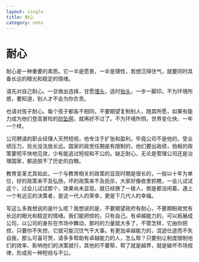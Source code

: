 ```yaml
---
layout: single
title: 耐心
category: note
---
```


# 耐心

耐心是一种重要的素质。它一半是愿景，一半是理性，若想沉得住气，就要同时具备长远的眼光和稳定的情绪。

请先对自己耐心。一旦做出选择，甘愿[埋头](/note/immerge.html)，适时[抬头](/note/observe.html)，一步一脚印。不为环境所惑，要知道，别人才不会为你负责。

也请对孩子耐心。每个孩子都各不相同，不要期望复制别人，随其所愿，如果有能力成为他们登高冒险的[防坠网](http://blog.lizunlong.com/post/15610423695/twocold-edu)，就再好不过了。不为环境所恫，世界变化快，一年一个样。

公司聘请的职业经理人天然短视，他专注于扩张和盈利，毕竟公司不是他的，受业绩压力，目光没法放长远。国家的政党任期是有限制的，他们要出政绩，拍板的政策要短平快地见效，少有能逃过短视和不公的。缺乏耐心，无论是管理公司还是治理国家，都逃脱不了历史的白眼。

教育变革尤其如此，一个与教育相关的政策的显现时期是很长的，一般以十年为单位，好的政策来不及弘扬，坏的政策来不及扼杀，大家好像夜里抓瞎，一会儿试试这个，过会儿试试那个，效果尚未显现，就已经换了一拨人，倒是都没闲着。遇上一个有远见的决策者，是这一代人的荣幸，更是下几代人的幸福。

写这么多我想说的是什么呢？我想说的是，不要期望政府有耐心，不要期盼政党有长远的眼光和稳定的情绪。我们能把控的，只有自己。有卓越能力的，可以拓展成公司，以公司的身形在市场中舞动，那时的力量就大多了，不管怎样，它由你把控，只要你不失控，它就可能沉住气干大事。有更加卓越能力的，混迹仕途而不失自我，那么可喜可贺，请多多帮助有卓越能力的人，怎么帮？只要别让制度限制他们的效率、影响他们的决策就行，其他的不要帮，帮了就是越界，就是破坏市场规律，形成另一种短视与不公。
